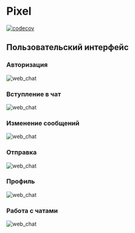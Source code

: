 # Pixel

[![codecov][codecov-badge]][codecov]

[codecov]: https://codecov.io/gh/ara2003/Pixel
[codecov-badge]: https://codecov.io/gh/ara2003/Pixel/graph/badge.svg?token=O27IAHGH7E

<!-- ![postman_test](img/postman_test.png) -->
<!-- ![web_chat](img/web_chat.png) -->

## Пользовательский интерфейс

### Авторизация

![web_chat](img/Авторизация.gif)

### Вступление в чат

![web_chat](img/Вступление%20в%20чат.gif)

### Изменение сообщений

![web_chat](img/Изменение%20сообщений.gif)

### Отправка

![web_chat](img/Отправка.gif)

### Профиль

![web_chat](img/Профиль.gif)

### Работа с чатами

![web_chat](img/Работа%20с%20чатами.gif)